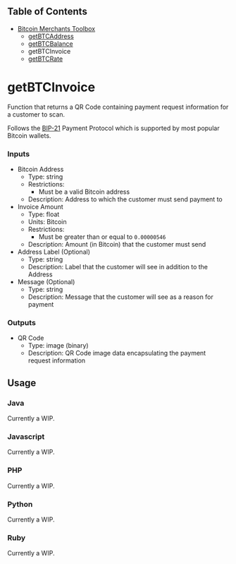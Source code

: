 ## Table of Contents
- [Bitcoin Merchants Toolbox][Toolbox]
  - [getBTCAddress][getBTCAddress]
  - [getBTCBalance][getBTCBalance]
  - getBTCInvoice
  - [getBTCRate][getBTCRate]

# getBTCInvoice
Function that returns a QR Code containing payment request information for a customer to scan.

Follows the [BIP-21][bip21] Payment Protocol which is supported by most popular Bitcoin wallets.

### Inputs
- Bitcoin Address
  - Type: string
  - Restrictions:
    - Must be a valid Bitcoin address
  - Description: Address to which the customer must send payment to
- Invoice Amount
  - Type: float
  - Units: Bitcoin
  - Restrictions:
    - Must be greater than or equal to `0.00000546`
  - Description: Amount (in Bitcoin) that the customer must send
- Address Label (Optional)
  - Type: string
  - Description: Label that the customer will see in addition to the Address
- Message (Optional)
  - Type: string
  - Description: Message that the customer will see as a reason for payment

### Outputs
- QR Code
  - Type: image (binary)
  - Description: QR Code image data encapsulating the payment request information

## Usage

### Java
Currently a WIP.

### Javascript
Currently a WIP.

### PHP
Currently a WIP.

### Python
Currently a WIP.

### Ruby
Currently a WIP.


[bip21]: https://github.com/bitcoin/bips/blob/master/bip-0021.mediawiki
[Toolbox]: ../
[getBTCAddress]: ../getBTCAddress/
[getBTCBalance]: ../getBTCBalance/
[getBTCRate]: ../getBTCRate/

